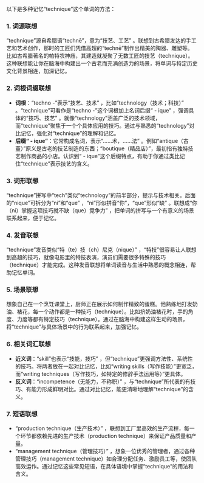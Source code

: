 以下是多种记忆“technique”这个单词的方法：

### 1. 词源联想
“technique”源自希腊语“technē”，意为“技艺、工艺” 。联想到古希腊发达的手工艺和艺术创作，那时的工匠们凭借高超的“technē”制作出精美的陶器、雕塑等。比如古希腊著名的帕特农神庙，其建造就凝聚了无数工匠的技艺（technique）。这种联想能让你在脑海中构建出一个古老而充满创造力的场景，将单词与特定历史文化背景相连，加深记忆。

### 2. 词根词缀联想
 - **词根**：“techno -”表示“技艺、技术” ，比如“technology（技术；科技）” 。“technique”可看作是“techno -”这个词根加上名词后缀“ - ique” ，强调具体的“技巧、技艺” 。就像“technology”涵盖广泛的技术领域，而“technique”聚焦于一个个具体应用的技巧。通过与熟悉的“technology”对比记忆，强化对“technique”的理解和记忆。
 - **后缀“ - ique”**：它常构成名词，表示“……术，……法” 。例如“antique（古董）”原义是古老的技艺制造的东西；“boutique（精品店）”，最初指有独特技艺制作商品的小店。认识到“ - ique”这个后缀特点，有助于你通过类比记住“technique”表示技艺的含义。

### 3. 词形联想
“technique”拼写中“tech”类似“technology”的前半部分，提示与技术相关。后面的“nique”可拆分为“ni”和“que” ，“ni”形似拼音“你”，“que”形似“缺” 。联想成“你（ni）掌握这项技巧就不缺（que）竞争力” ，把单词的拼写与一个有意义的场景联系起来，便于记忆。

### 4. 发音联想
“technique”发音类似“特（te）技（ch）尼克（nique）” ，“特技”很容易让人联想到高超的技巧，就像电影里的特技表演，演员们需要很多特殊的技巧（technique）才能完成。这种发音联想将单词读音与生活中熟悉的概念相连，帮助记忆单词。

### 5. 场景联想
想象自己在一个烹饪课堂上，厨师正在展示如何制作精致的蛋糕。他熟练地打发奶油、裱花，每一个动作都是一种技巧（technique）。比如挤奶油裱花时，手的角度、力度等都有特定技巧（technique）。通过在脑海中构建这样生动的场景，将“technique”与具体场景中的行为联系起来，加强记忆。

### 6. 相关词汇联想
 - **近义词**：“skill”也表示“技能，技巧” ，但“technique”更强调方法性、系统性的技巧。将两者放在一起对比记忆，比如“writing skills（写作技能）”更宽泛，而“writing techniques（写作技巧，如特定的修辞手法运用等）”更具体。
 - **反义词**：“incompetence（无能力，不称职）” ，与“technique”所代表的有技巧、有能力形成鲜明对比。通过对比记忆，能更清晰地理解“technique”的含义。

### 7. 短语联想
 - “production technique（生产技术）” ，联想到工厂里高效的生产流程，每一个环节都依赖先进的生产技术（production technique）来保证产品质量和产量。
 - “management technique（管理技巧）” ，想象一位优秀的管理者，通过各种管理技巧（management technique）如合理分配任务、激励员工等，使团队高效运作。通过记忆这些常见短语，在具体语境中掌握“technique”的用法和含义。 